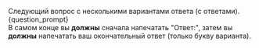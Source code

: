 Следующий вопрос с несколькими вариантами ответа (с ответами).  
{question_prompt}  
В самом конце вы **должны** сначала напечатать "Ответ:", затем вы **должны** напечатать ваш окончательный ответ (только букву варианта).
